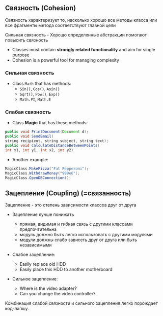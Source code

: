 ## Связность (Cohesion)

Связность характеризует то, насколько хорошо все методы класса или все фрагменты метода соответствуют главной цели

Сильная связность
    - Хорошо определенные абстракции помогают повысить связность
-   Classes must contain  **strongly related functionality**  and aim for single purpose
-   Cohesion is a powerful tool for managing complexity


### Сильная связность

- Class  `Math`  that has methods:
    - `Sin()`,  `Cos()`,  `Asin()`
    - `Sqrt()`,  `Pow()`,  `Exp()`
    - `Math.PI`,  `Math.E`


### Слабая связность

- Class  **Magic**  that has these methods:

```java
public void PrintDocument(Document d);
public void SendEmail(
string recipient, string subject, string text);
public void CalculateDistanceBetweenPoints(
int x1, int y1, int x2, int y2)
```
- Another example:
```java
MagicClass.MakePizza("Fat Pepperoni");
MagicClass.WithdrawMoney("999e6");
MagicClass.OpenDBConnection();
```


## Зацепление (Coupling) (=cвязанность)

Зацепление - это степень зависимости классов друг от друга
- Зацепление лучше понижать
    - прямая, видимая и гибкая связь с другими классами предпочтительна
    - модуль должно быть легко использовать с другими модулями
    - модули должны слабо зависеть друг от друга или быть независимыми

- Слабое зацепление:
    - Easily replace old HDD
    - Easily place this HDD to another motherboard
- Сильное зацепление:
	- Where is the video adapter?
	- Can you change the video controller?


Комбинация слабой связности и сильного зацепления легко порождает код-лапшу.